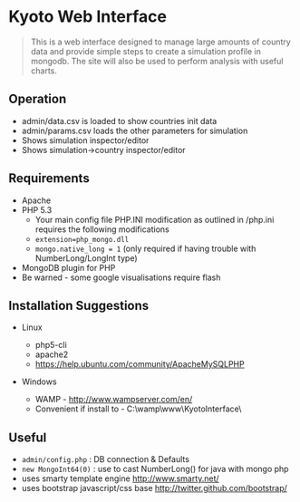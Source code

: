 # Kyoto Web Interface #

> This is a web interface designed to manage large amounts of country data and provide simple steps to create a simulation profile in mongodb. The site will also be used to perform analysis with useful charts.

## Operation ##

- admin/data.csv is loaded to show countries init data
- admin/params.csv loads the other parameters for simulation
- Shows simulation inspector/editor
- Shows simulation->country inspector/editor

## Requirements ##

- Apache
- PHP 5.3
	- Your main config file PHP.INI modification as outlined in /php.ini requires the following modifications
	- `extension=php_mongo.dll`
	- `mongo.native_long = 1`  (only required if having trouble with NumberLong/LongInt type)
- MongoDB plugin for PHP
- Be warned - some google visualisations require flash


## Installation Suggestions ##

- Linux
	- php5-cli
	- apache2
	- https://help.ubuntu.com/community/ApacheMySQLPHP


- Windows
	- WAMP - http://www.wampserver.com/en/
	- Convenient if install to - C:\wamp\www\KyotoInterface\


## Useful ##

- `admin/config.php` : DB connection & Defaults
- `new MongoInt64(0)` : use to cast NumberLong() for java with mongo php
- uses smarty template engine http://www.smarty.net/
- uses bootstrap javascript/css base http://twitter.github.com/bootstrap/